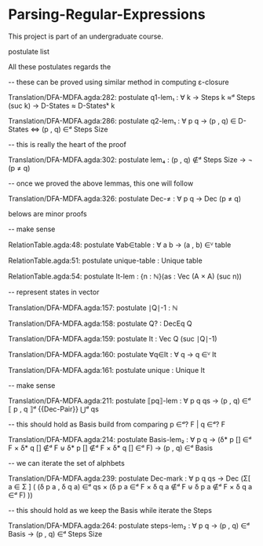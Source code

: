 # Parsing-Regular-Expressions

This project is part of an undergraduate course.

postulate list

All these postulates regards the 

-- these can be proved using similar method in computing ε-closure

Translation/DFA-MDFA.agda:282:    postulate q1-lem₁ : ∀ k → Steps k ≈ᵈ Steps (suc k) → D-States ≈ D-Statesᵏ k

Translation/DFA-MDFA.agda:286:    postulate q2-lem₁ : ∀ p q → (p , q) ∈ D-States ⇔ (p , q) ∈ᵈ Steps Size

-- this is really the heart of the proof

Translation/DFA-MDFA.agda:302:    postulate lem₄ : (p , q) ∉ᵈ Steps Size → ¬ (p ≠ q)

-- once we proved the above lemmas, this one will follow

Translation/DFA-MDFA.agda:326:    postulate Dec-≠ : ∀ p q → Dec (p ≠ q)

belows are minor proofs

-- make sense

RelationTable.agda:48:  postulate ∀ab∈table : ∀ a b → (a , b) ∈ⱽ table

RelationTable.agda:51:  postulate unique-table : Unique table

RelationTable.agda:54:  postulate It-lem : {n : ℕ}(as : Vec (A × A) (suc n))

-- represent states in vector

Translation/DFA-MDFA.agda:157:    postulate ∣Q∣-1 : ℕ

Translation/DFA-MDFA.agda:158:    postulate Q? : DecEq Q

Translation/DFA-MDFA.agda:159:    postulate It : Vec Q (suc ∣Q∣-1)

Translation/DFA-MDFA.agda:160:    postulate ∀q∈It : ∀ q → q ∈ⱽ It

Translation/DFA-MDFA.agda:161:    postulate unique : Unique It

-- make sense

Translation/DFA-MDFA.agda:211:    postulate ⟦pq⟧-lem : ∀ p q qs → (p , q) ∈ᵈ ⟦ p , q ⟧ᵈ {{Dec-Pair}} ⋃ᵈ qs


-- this should hold as Basis build from comparing p ∈ᵈ? F | q ∈ᵈ? F

Translation/DFA-MDFA.agda:214:    postulate Basis-lem₂ : ∀ p q → (δ* p [] ∈ᵈ F × δ* q [] ∉ᵈ F ⊎ δ* p [] ∉ᵈ F × δ* q [] ∈ᵈ F) → (p , q) 
∈ᵈ Basis

-- we can iterate the set of alphbets 

Translation/DFA-MDFA.agda:239:    postulate Dec-mark : ∀ p q qs → Dec (Σ[ a ∈ Σ ] ( (δ p a , δ q a) ∈ᵈ qs × (δ p a ∈ᵈ F × δ q a ∉ᵈ F ⊎ δ p a ∉ᵈ F × δ q a ∈ᵈ F) ))

-- this should hold as we keep the Basis while iterate the Steps

Translation/DFA-MDFA.agda:264:    postulate steps-lem₂ : ∀ p q → (p , q) ∈ᵈ Basis → (p , q) ∈ᵈ Steps Size
